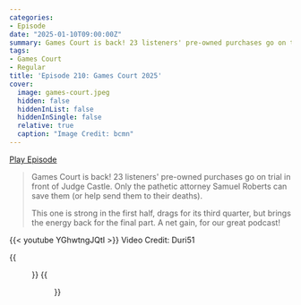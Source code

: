 ```yaml
---
categories:
- Episode
date: "2025-01-10T09:00:00Z"
summary: Games Court is back! 23 listeners' pre-owned purchases go on trial in front of Judge Castle.
tags:
- Games Court
- Regular
title: 'Episode 210: Games Court 2025'
cover: 
  image: games-court.jpeg
  hidden: false
  hiddenInList: false
  hiddenInSingle: false
  relative: true
  caption: "Image Credit: bcmn"
---
```


[Play Episode](https://www.patreon.com/posts/episode-210-2025-119672995)
> Games Court is back! 23 listeners' pre-owned purchases go on trial in front of Judge Castle. Only the pathetic attorney Samuel Roberts can save them (or help send them to their deaths).
>
> This one is strong in the first half, drags for its third quarter, but brings the energy back for the final part. A net gain, for our great podcast!

{{< youtube YGhwtngJQtI >}}
Video Credit: Duri51

{{<figure 
    src="lexxington-1.jpeg" 
    alt="Lexxington"
    caption="Image Credit: Lexxington87" >}}
{{<figure 
    src="lexxington-2.jpeg" 
    alt="Lexxington"
    caption="Image Credit: Lexxington87" >}}